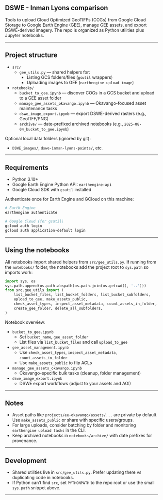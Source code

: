 ## DSWE - Inman Lyons comparison

Tools to upload Cloud Optimized GeoTIFFs (COGs) from Google Cloud Storage to Google Earth Engine (GEE), manage GEE assets, and export DSWE-derived imagery. The repo is organized as Python utilities plus Jupyter notebooks.

---

## Project structure

- `src/`
  - `gee_utils.py` — shared helpers for:
    - Listing GCS folders/files (`gsutil` wrappers)
    - Uploading images to GEE (`earthengine upload image`)
- `notebooks/`
  - `bucket_to_gee.ipynb` — discover COGs in a GCS bucket and upload to a GEE asset folder
  - `manage_gee_assets_okavango.ipynb` — Okavango-focused asset maintenance tasks
  - `dswe_image_export.ipynb` — export DSWE-derived rasters (e.g., GeoTIFF/PNG)
  - `archive/` — date-prefixed archived notebooks (e.g., `2025-08-04_bucket_to_gee.ipynb`)

Optional local data folders (ignored by git):
- `DSWE_images/`, `dswe-inman-lyons-points/`, etc.

---

## Requirements

- Python 3.10+
- Google Earth Engine Python API: `earthengine-api`
- Google Cloud SDK with `gsutil` installed

Authenticate once for Earth Engine and GCloud on this machine:

```bash
# Earth Engine
earthengine authenticate

# Google Cloud (for gsutil)
gcloud auth login
gcloud auth application-default login
```

---

## Using the notebooks

All notebooks import shared helpers from `src/gee_utils.py`. If running from the `notebooks/` folder, the notebooks add the project root to `sys.path` so imports work:

```python
import sys, os
sys.path.append(os.path.abspath(os.path.join(os.getcwd(), '..')))
from src.gee_utils import (
    list_bucket_files, list_bucket_folders, list_bucket_subfolders,
    upload_to_gee, make_assets_public,
    check_asset_types, inspect_asset_metadata, count_assets_in_folder,
    create_gee_folder, delete_all_subfolders,
)
```

Notebook overview:
- `bucket_to_gee.ipynb`
  - Set `bucket_name`, `gee_asset_folder`
  - List files via `list_bucket_files` and call `upload_to_gee`
- `gee_asset_management.ipynb`
  - Use `check_asset_types`, `inspect_asset_metadata`, `count_assets_in_folder`
  - Use `make_assets_public` to flip ACLs
- `manage_gee_assets_okavango.ipynb`
  - Okavango-specific bulk tasks (cleanup, folder management)
- `dswe_image_export.ipynb`
  - DSWE export workflows (adjust to your assets and AOI)

---

## Notes

- Asset paths like `projects/ee-okavango/assets/...` are private by default. Use `make_assets_public` or share with specific users/groups.
- For large uploads, consider batching by folder and monitoring `earthengine upload tasks` in the CLI.
- Keep archived notebooks in `notebooks/archive/` with date prefixes for provenance.

---

## Development

- Shared utilities live in `src/gee_utils.py`. Prefer updating there vs duplicating code in notebooks.
- If Python can’t find `src`, set `PYTHONPATH` to the repo root or use the small `sys.path` snippet above.

---

<!--
Legacy content below referenced a GEE Code Editor script workflow for IL vs DSWE comparison.
It has been commented out because this repository now centers on Python + notebooks.

## What this does (legacy)
- Builds a DSWE ImageCollection from monthly assets, harmonizes IL time windows,
- Compares seasonal means, minima (p10), variability (std, CV), and period change,
- Exports styled PNG/GeoTIFFs and previews layers in the GEE map.

## Quick start (GEE Code Editor) — legacy
1. Open the script in the Code Editor.
2. Check the AOI (Okavango polygon). Adjust if needed.
3. Set top-level parameters in JS.
-->
